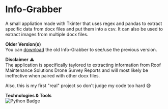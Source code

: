 # **Info-Grabber**
A small appliation made with Tkinter that uses regex and pandas to extract specific data from  docx files and put them into a csv. It can also be used to extract images from multiple docx files.


**Older Version(s)** <br>
You can [download](https://github.com/GAchuzia/Info-Grabber/blob/master/old_info-grabber.exe) the old Info-Grabber to see/use the previous version.

**Disclaimer** ⚠️<br>
The application is specifically taylored to extracting information from Roof Maintenance Solutions Drone Survey Reports and will most likely be ineffective when paired with other docx files.

Also, this is my first "real" project so don't judge my code too hard 😅

**Technologies & Tools** <br>
![Python Badge](https://img.shields.io/badge/Python-FFD43B?style=for-the-badge&logo=python&logoColor=blue)

